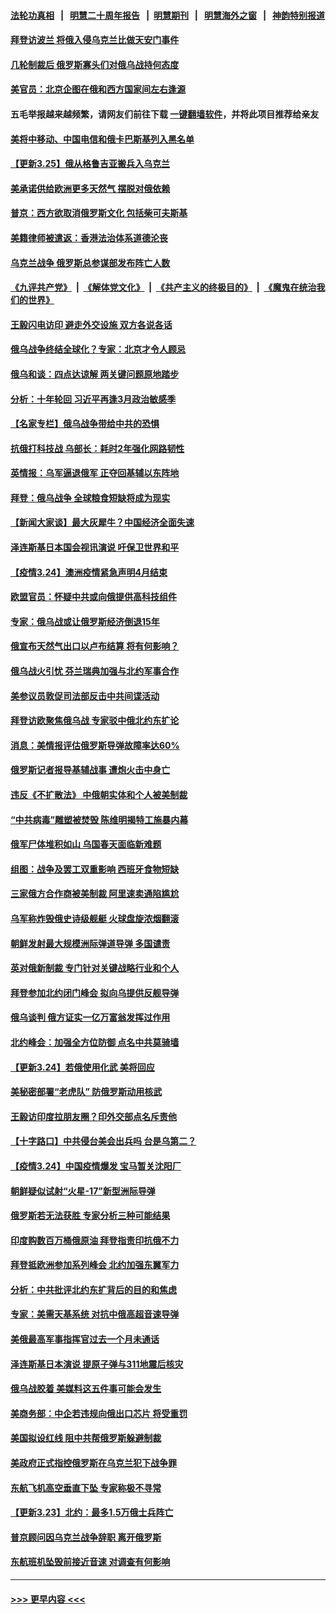 #### [法轮功真相](https://github.com/gfw-breaker/truth/blob/master/README.md?t=0) &nbsp;&nbsp;|&nbsp;&nbsp; [明慧二十周年报告](https://github.com/gfw-breaker/mh-reports/blob/master/README.md?t=0) &nbsp;&nbsp;|&nbsp;&nbsp;[明慧期刊](https://github.com/gfw-breaker/mh-qikan) &nbsp;&nbsp;|&nbsp;&nbsp; [明慧海外之窗](https://github.com/gfw-breaker/mh-news/blob/master/README.md?t=0) &nbsp;&nbsp;|&nbsp;&nbsp; [神韵特别报道](https://github.com/gfw-breaker/mh-news/blob/master/shenyun.md?t=0)
#### [拜登访波兰 将俄入侵乌克兰比做天安门事件](../pages/nsc418/n13673419.md?t=03260752) 
#### [几轮制裁后 俄罗斯寡头们对俄乌战持何态度](../pages/nsc418/n13673266.md?t=03260752) 
#### [美官员：北京企图在俄和西方国家间左右逢源](../pages/nsc418/n13673347.md?t=03260752) 
#### 五毛举报越来越频繁，请网友们前往下载 [一键翻墙软件](https://github.com/gfw-breaker/ssr-accounts)，并将此项目推荐给亲友
#### [美将中移动、中国电信和俄卡巴斯基列入黑名单](../pages/nsc418/n13673306.md?t=03260752) 
#### [【更新3.25】俄从格鲁吉亚搬兵入乌克兰](../pages/nsc418/n13672763.md?t=03260752) 
#### [美承诺供给欧洲更多天然气 摆脱对俄依赖](../pages/nsc418/n13673238.md?t=03260752) 
#### [普京：西方欲取消俄罗斯文化 包括柴可夫斯基](../pages/nsc418/n13673222.md?t=03260752) 
#### [美籍律师被遣返：香港法治体系道德沦丧](../pages/nsc418/n13673175.md?t=03260752) 
#### [乌克兰战争 俄罗斯总参谋部发布阵亡人数](../pages/nsc418/n13673131.md?t=03260752) 
#### [《九评共产党》](https://github.com/begood0513/9ping.md/blob/master/README.md) &nbsp;|&nbsp; [《解体党文化》](../../../../jtdwh.md/blob/master/README.md)  &nbsp;|&nbsp; [《共产主义的终极目的》](../../../../gczydzjmd.md/blob/master/README.md) &nbsp;|&nbsp; [《魔鬼在统治我们的世界》](../../../../mgztzwmdsj.md/blob/master/README.md) 
#### [王毅闪电访印 避走外交设施 双方各说各话](../pages/nsc418/n13673111.md?t=03260752) 
#### [俄乌战争终结全球化？专家：北京才令人顾忌](../pages/nsc418/n13673000.md?t=03260752) 
#### [俄乌和谈：四点达谅解 两关键问题原地踏步](../pages/nsc418/n13672677.md?t=03260752) 
#### [分析：十年轮回 习近平再逢3月政治敏感季](../pages/nsc418/n13671668.md?t=03260752) 
#### [【名家专栏】俄乌战争带给中共的恐惧](../pages/nsc418/n13672651.md?t=03260752) 
#### [抗俄打科技战 乌部长：耗时2年强化网路韧性](../pages/nsc418/n13672655.md?t=03260752) 
#### [英情报：乌军逼退俄军 正夺回基辅以东阵地](../pages/nsc418/n13672646.md?t=03260752) 
#### [拜登：俄乌战争 全球粮食短缺将成为现实](../pages/nsc418/n13672767.md?t=03260752) 
#### [【新闻大家谈】最大灰犀牛？中国经济全面失速](../pages/nsc418/n13672200.md?t=03260752) 
#### [泽连斯基日本国会视讯演说 吁保卫世界和平](../pages/nsc418/n13672481.md?t=03260752) 
#### [【疫情3.24】澳洲疫情紧急声明4月结束](../pages/nsc418/n13671990.md?t=03260752) 
#### [欧盟官员：怀疑中共或向俄提供高科技组件](../pages/nsc418/n13672270.md?t=03260752) 
#### [专家：俄乌战或让俄罗斯经济倒退15年](../pages/nsc418/n13671900.md?t=03260752) 
#### [俄宣布天然气出口以卢布结算 将有何影响？](../pages/nsc418/n13671664.md?t=03260752) 
#### [俄乌战火引忧 芬兰瑞典加强与北约军事合作](../pages/nsc418/n13671699.md?t=03260752) 
#### [美参议员敦促司法部反击中共间谍活动](../pages/nsc418/n13671601.md?t=03260752) 
#### [拜登访欧聚焦俄乌战 专家驳中俄北约东扩论](../pages/nsc418/n13670665.md?t=03260752) 
#### [消息：美情报评估俄罗斯导弹故障率达60%](../pages/nsc418/n13671253.md?t=03260752) 
#### [俄罗斯记者报导基辅战事 遭炮火击中身亡](../pages/nsc418/n13671146.md?t=03260752) 
#### [违反《不扩散法》 中俄朝实体和个人被美制裁](../pages/nsc418/n13671005.md?t=03260752) 
#### [“中共病毒”雕塑被焚毁 陈维明揭特工施暴内幕](../pages/nsc418/n13666744.md?t=03260752) 
#### [俄军尸体堆积如山 乌国春天面临新难题](../pages/nsc418/n13670731.md?t=03260752) 
#### [组图：战争及罢工双重影响 西班牙食物短缺](../pages/nsc418/n13669818.md?t=03260752) 
#### [三家俄方合作商被美制裁 阿里速卖通陷尴尬](../pages/nsc418/n13670755.md?t=03260752) 
#### [乌军称炸毁俄史诗级舰艇 火球盘旋浓烟翻滚](../pages/nsc418/n13670727.md?t=03260752) 
#### [朝鲜发射最大规模洲际弹道导弹 多国谴责](../pages/nsc418/n13670673.md?t=03260752) 
#### [英对俄新制裁 专门针对关键战略行业和个人](../pages/nsc418/n13670683.md?t=03260752) 
#### [拜登参加北约闭门峰会 拟向乌提供反舰导弹](../pages/nsc418/n13670495.md?t=03260752) 
#### [俄乌谈判 俄方证实一亿万富翁发挥过作用](../pages/nsc418/n13670592.md?t=03260752) 
#### [北约峰会：加强全方位防御 点名中共莫骑墙](../pages/nsc418/n13670597.md?t=03260752) 
#### [【更新3.24】若俄使用化武 美将回应](../pages/nsc418/n13670032.md?t=03260752) 
#### [美秘密部署“老虎队” 防俄罗斯动用核武](../pages/nsc418/n13670269.md?t=03260752) 
#### [王毅访印度拉朋友圈？印外交部点名斥责他](../pages/nsc418/n13670111.md?t=03260752) 
#### [【十字路口】中共侵台美会出兵吗 台是乌第二？](../pages/nsc418/n13669257.md?t=03260752) 
#### [【疫情3.24】中国疫情爆发 宝马暂关沈阳厂](../pages/nsc418/n13668470.md?t=03260752) 
#### [朝鲜疑似试射“火星-17”新型洲际导弹](../pages/nsc418/n13669715.md?t=03260752) 
#### [俄罗斯若无法获胜 专家分析三种可能结果](../pages/nsc418/n13669515.md?t=03260752) 
#### [印度购数百万桶俄原油 拜登指责印抗俄不力](../pages/nsc418/n13669518.md?t=03260752) 
#### [拜登抵欧洲参加系列峰会 北约加强东翼军力](../pages/nsc418/n13668857.md?t=03260752) 
#### [分析：中共批评北约东扩背后的目的和焦虑](../pages/nsc418/n13668482.md?t=03260752) 
#### [专家：美需天基系统 对抗中俄高超音速导弹](../pages/nsc418/n13668989.md?t=03260752) 
#### [美俄最高军事指挥官过去一个月未通话](../pages/nsc418/n13668744.md?t=03260752) 
#### [泽连斯基日本演说 提原子弹与311地震后核灾](../pages/nsc418/n13668171.md?t=03260752) 
#### [俄乌战胶着 美媒料这五件事可能会发生](../pages/nsc418/n13668574.md?t=03260752) 
#### [美商务部：中企若违规向俄出口芯片 将受重罚](../pages/nsc418/n13668494.md?t=03260752) 
#### [美国拟设红线 阻中共帮俄罗斯躲避制裁](../pages/nsc418/n13668212.md?t=03260752) 
#### [美政府正式指控俄罗斯在乌克兰犯下战争罪](../pages/nsc418/n13668421.md?t=03260752) 
#### [东航飞机高空垂直下坠 专家称极不寻常](../pages/nsc418/n13668315.md?t=03260752) 
#### [【更新3.23】北约：最多1.5万俄士兵阵亡](../pages/nsc418/n13667672.md?t=03260752) 
#### [普京顾问因乌克兰战争辞职 离开俄罗斯](../pages/nsc418/n13668133.md?t=03260752) 
#### [东航班机坠毁前接近音速 对调查有何影响](../pages/nsc418/n13668076.md?t=03260752) 

----
#### [ >>> 更早内容 <<< ](../indexes/nsc418-earlier.md)
